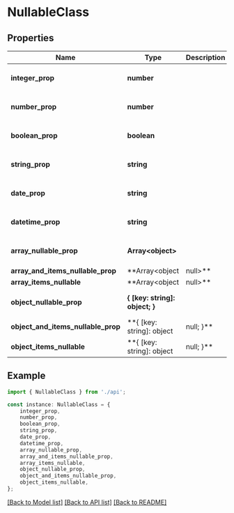 # NullableClass


## Properties

Name | Type | Description | Notes
------------ | ------------- | ------------- | -------------
**integer_prop** | **number** |  | [optional] [default to undefined]
**number_prop** | **number** |  | [optional] [default to undefined]
**boolean_prop** | **boolean** |  | [optional] [default to undefined]
**string_prop** | **string** |  | [optional] [default to undefined]
**date_prop** | **string** |  | [optional] [default to undefined]
**datetime_prop** | **string** |  | [optional] [default to undefined]
**array_nullable_prop** | **Array&lt;object&gt;** |  | [optional] [default to undefined]
**array_and_items_nullable_prop** | **Array&lt;object | null&gt;** |  | [optional] [default to undefined]
**array_items_nullable** | **Array&lt;object | null&gt;** |  | [optional] [default to undefined]
**object_nullable_prop** | **{ [key: string]: object; }** |  | [optional] [default to undefined]
**object_and_items_nullable_prop** | **{ [key: string]: object | null; }** |  | [optional] [default to undefined]
**object_items_nullable** | **{ [key: string]: object | null; }** |  | [optional] [default to undefined]

## Example

```typescript
import { NullableClass } from './api';

const instance: NullableClass = {
    integer_prop,
    number_prop,
    boolean_prop,
    string_prop,
    date_prop,
    datetime_prop,
    array_nullable_prop,
    array_and_items_nullable_prop,
    array_items_nullable,
    object_nullable_prop,
    object_and_items_nullable_prop,
    object_items_nullable,
};
```

[[Back to Model list]](../README.md#documentation-for-models) [[Back to API list]](../README.md#documentation-for-api-endpoints) [[Back to README]](../README.md)
